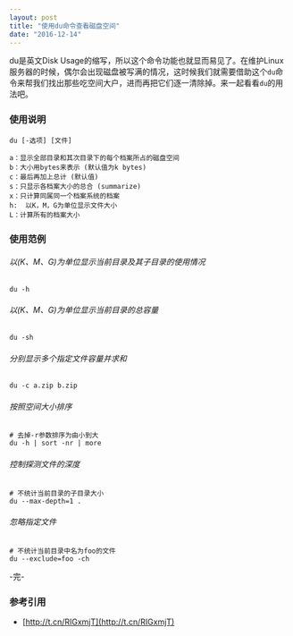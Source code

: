 ```yaml
---
layout: post
title: "使用du命令查看磁盘空间"
date: "2016-12-14"
---
```


du是英文Disk Usage的缩写，所以这个命令功能也就显而易见了。在维护Linux服务器的时候，偶尔会出现磁盘被写满的情况，这时候我们就需要借助这个`du`命令来帮我们找出那些吃空间大户，进而再把它们逐一清除掉。来一起看看`du`的用法吧。


### 使用说明
```
du [-选项] [文件]
```

```
a：显示全部目录和其次目录下的每个档案所占的磁盘空间
b：大小用bytes来表示 (默认值为k bytes)
c：最后再加上总计 (默认值)
s：只显示各档案大小的总合 (summarize)
x：只计算同属同一个档案系统的档案
h:  以K，M，G为单位显示文件大小
L：计算所有的档案大小

```

### 使用范例


###### 以(K、M、G)为单位显示当前目录及其子目录的使用情况
```
du -h
```


###### 以(K、M、G)为单位显示当前目录的总容量
```
du -sh
```

###### 分别显示多个指定文件容量并求和
```
du -c a.zip b.zip
```

###### 按照空间大小排序
```
# 去掉-r参数排序为由小到大
du -h | sort -nr | more
```

###### 控制探测文件的深度
```
# 不统计当前目录的子目录大小
du --max-depth=1 .
```

###### 忽略指定文件
```
# 不统计当前目录中名为foo的文件
du --exclude=foo -ch
```

-完-

### 参考引用
+ [http://t.cn/RIGxmjT](http://t.cn/RIGxmjT)